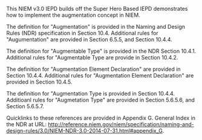 This NIEM v3.0 IEPD builds off the Super Hero Based IEPD demonstrates how to implement the augmentation concept in NIEM.  

The definition for "Augmentation" is provided in the Naming and Design Rules (NDR) specification in Section 10.4. Additional rules for "Augumentation" are provided in Section 6.5.5, and Section 10.4.4.

The definition for "Augmentable Type" is provided in the NDR Section 10.4.1.  Additional rules for "Augmentable Type are provide in Section 10.4.2.

The definition for "Augmentation Element Declaration" are provided in Section 10.4.4.  Additional rules for "Augmentation Element Declaration" are provided in Section 10.4.5.

The definition for "Augmentation Type is provided in Section 10.4.4.  Additioanl rules for "Augmetation Type" are provided in Section 5.6.5.6, and Section 5.6.5.7.

Quicklinks to these references are provided in Appendix G. General Index in the NDR at URL:  http://reference.niem.gov/niem/specification/naming-and-design-rules/3.0/NIEM-NDR-3.0-2014-07-31.html#appendix_G. 
